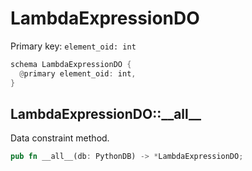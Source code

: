 # LambdaExpressionDO

Primary key: `element_oid: int`

```rust
schema LambdaExpressionDO {
  @primary element_oid: int,
}
```
## LambdaExpressionDO::\_\_all\_\_

Data constraint method.

```rust
pub fn __all__(db: PythonDB) -> *LambdaExpressionDO;
```
